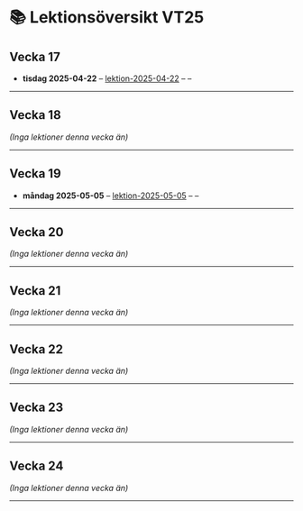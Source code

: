 # 📚 Lektionsöversikt VT25

## Vecka 17

- **tisdag 2025-04-22** – [lektion-2025-04-22](https://github.com/Folkuniversitetet-BFU-VT25/lektion-2025-04-22) – –

---

## Vecka 18

_(Inga lektioner denna vecka än)_

---

## Vecka 19

- **måndag 2025-05-05** – [lektion-2025-05-05](https://github.com/Folkuniversitetet-BFU-VT25/lektion-2025-05-05) – –

---

## Vecka 20

_(Inga lektioner denna vecka än)_

---

## Vecka 21

_(Inga lektioner denna vecka än)_

---

## Vecka 22

_(Inga lektioner denna vecka än)_

---

## Vecka 23

_(Inga lektioner denna vecka än)_

---

## Vecka 24

_(Inga lektioner denna vecka än)_

---

